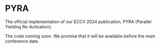 # PYRA
The official implementation of our ECCV 2024 publication, PYRA (Parallel Yielding Re-Activation).

The code coming soon. We promise that it will be available before the main conference date.
